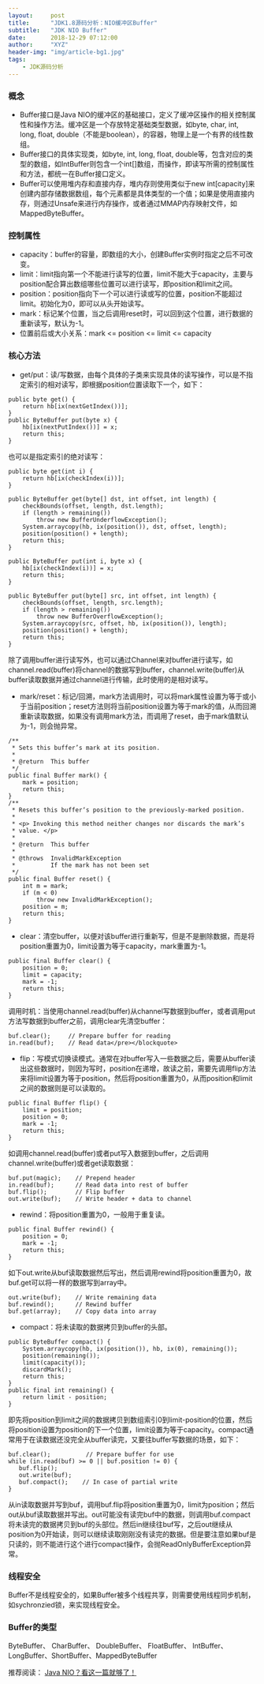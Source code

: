 ```yaml
---
layout:     post
title:      "JDK1.8源码分析：NIO缓冲区Buffer"
subtitle:   "JDK NIO Buffer"
date:       2018-12-29 07:12:00
author:     "XYZ"
header-img: "img/article-bg1.jpg"
tags:
    - JDK源码分析
---
```

### 概念
* Buffer接口是Java NIO的缓冲区的基础接口，定义了缓冲区操作的相关控制属性和操作方法。缓冲区是一个存放特定基础类型数据，如byte, char, int, long, float, double（不能是boolean），的容器，物理上是一个有界的线性数组。
* Buffer接口的具体实现类，如byte, int, long, float, double等，包含对应的类型的数组，如IntBuffer则包含一个int[]数组，而操作，即读写所需的控制属性和方法，都统一在Buffer接口定义。
* Buffer可以使用堆内存和直接内存，堆内存则使用类似于new int[capacity]来创建内部存储数据数组，每个元素都是具体类型的一个值；如果是使用直接内存，则通过Unsafe来进行内存操作，或者通过MMAP内存映射文件，如MappedByteBuffer。

### 控制属性
* capacity：buffer的容量，即数组的大小，创建Buffer实例时指定之后不可改变。
* limit：limit指向第一个不能进行读写的位置，limit不能大于capacity，主要与position配合算出数组哪些位置可以进行读写，即position和limit之间。
* position：position指向下一个可以进行读或写的位置，position不能超过limit。初始化为0，即可以从头开始读写。
* mark：标记某个位置，当之后调用reset时，可以回到这个位置，进行数据的重新读写，默认为-1。
* 位置前后或大小关系：mark <= position <= limit <= capacity

### 核心方法
* get/put：读/写数据，由每个具体的子类来实现具体的读写操作，可以是不指定索引的相对读写，即根据position位置读取下一个，如下：

```
public byte get() {
    return hb[ix(nextGetIndex())];
}
public ByteBuffer put(byte x) {
    hb[ix(nextPutIndex())] = x;
    return this;
}
```

也可以是指定索引的绝对读写：

```
public byte get(int i) {
    return hb[ix(checkIndex(i))];
}

public ByteBuffer get(byte[] dst, int offset, int length) {
    checkBounds(offset, length, dst.length);
    if (length > remaining())
        throw new BufferUnderflowException();
    System.arraycopy(hb, ix(position()), dst, offset, length);
    position(position() + length);
    return this;
}

public ByteBuffer put(int i, byte x) {
    hb[ix(checkIndex(i))] = x;
    return this;
}

public ByteBuffer put(byte[] src, int offset, int length) {
    checkBounds(offset, length, src.length);
    if (length > remaining())
        throw new BufferOverflowException();
    System.arraycopy(src, offset, hb, ix(position()), length);
    position(position() + length);
    return this;
}
```
除了调用buffer进行读写外，也可以通过Channel来对buffer进行读写，如channel.read(buffer)将channel的数据写到buffer，channel.write(buffer)从buffer读取数据并通过channel进行传输，此时使用的是相对读写。

* mark/reset：标记/回溯，mark方法调用时，可以将mark属性设置为等于或小于当前position；reset方法则将当前position设置为等于mark的值，从而回溯重新读取数据，如果没有调用mark方法，而调用了reset，由于mark值默认为-1，则会抛异常。

```
/**
 * Sets this buffer’s mark at its position.
 *
 * @return  This buffer
 */
public final Buffer mark() {
    mark = position;
    return this;
}
/**
 * Resets this buffer‘s position to the previously-marked position.
 *
 * <p> Invoking this method neither changes nor discards the mark’s
 * value. </p>
 *
 * @return  This buffer
 *
 * @throws  InvalidMarkException
 *          If the mark has not been set
 */
public final Buffer reset() {
    int m = mark;
    if (m < 0)
        throw new InvalidMarkException();
    position = m;
    return this;
}
```
* clear：清空buffer，以便对该buffer进行重新写，但是不是删除数据，而是将position重置为0，limit设置为等于capacity，mark重置为-1。

```
public final Buffer clear() {
    position = 0;
    limit = capacity;
    mark = -1;
    return this;
}
```
调用时机：当使用channel.read(buffer)从channel写数据到buffer，或者调用put方法写数据到buffer之前，调用clear先清空buffer：

```
buf.clear();     // Prepare buffer for reading
in.read(buf);    // Read data</pre></blockquote>
```

* flip：写模式切换读模式。通常在对buffer写入一些数据之后，需要从buffer读出这些数据时，则因为写时，position在递增，故读之前，需要先调用flip方法来将limit设置为等于position，然后将position重置为0，从而position和limit之间的数据则是可以读取的。

```
public final Buffer flip() {
    limit = position;
    position = 0;
    mark = -1;
    return this;
}
```
如调用channel.read(buffer)或者put写入数据到buffer，之后调用channel.write(buffer)或者get读取数据：

```
buf.put(magic);    // Prepend header
in.read(buf);      // Read data into rest of buffer
buf.flip();        // Flip buffer
out.write(buf);    // Write header + data to channel
```
* rewind：将position重置为0，一般用于重复读。

```
public final Buffer rewind() {
    position = 0;
    mark = -1;
    return this;
}
```
如下out.write从buf读取数据然后写出，然后调用rewind将position重置为0，故buf.get可以将一样的数据写到array中。

```
out.write(buf);    // Write remaining data
buf.rewind();      // Rewind buffer
buf.get(array);    // Copy data into array
```
* compact：将未读取的数据拷贝到buffer的头部。

```
public ByteBuffer compact() {
    System.arraycopy(hb, ix(position()), hb, ix(0), remaining());
    position(remaining());
    limit(capacity());
    discardMark();
    return this;
}
public final int remaining() {
    return limit - position;
}
```

即先将position到limit之间的数据拷贝到数组索引0到limit-position的位置，然后将position设置为position的下一个位置，limit设置为等于capacity。compact通常用于在读数据还没完全从buffer读完，又要往buffer写数据的场景，如下：

```
buf.clear();          // Prepare buffer for use
while (in.read(buf) >= 0 || buf.position != 0) {
   buf.flip();
   out.write(buf);
   buf.compact();    // In case of partial write
}
```
从in读取数据并写到buf，调用buf.flip将position重置为0，limit为position；然后out从buf读取数据并写出。out可能没有读完buf中的数据，则调用buf.compact将未读完的数据拷贝到buf的头部位。然后in继续往buf写，之后out继续从position为0开始读，则可以继续读取刚刚没有读完的数据。但是要注意如果buf是只读的，则不能进行这个进行compact操作，会抛ReadOnlyBufferException异常。


### 线程安全
Buffer不是线程安全的，如果Buffer被多个线程共享，则需要使用线程同步机制，如sychronzied锁，来实现线程安全。

### Buffer的类型
ByteBuffer、 CharBuffer、 DoubleBuffer、 FloatBuffer、 IntBuffer、 LongBuffer、ShortBuffer、MappedByteBuffer

 推荐阅读：
[Java NIO？看这一篇就够了！](https://mp.weixin.qq.com/s/c9tkrokcDQR375kiwCeV9w?)
